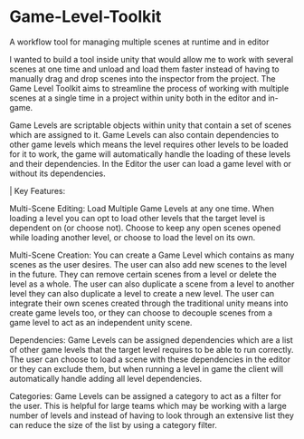 # Game-Level-Toolkit
A workflow tool for managing multiple scenes at runtime and in editor 

I wanted to build a tool inside unity that would allow me to work with several scenes at one time and unload and load them faster instead of having to manually drag and drop scenes into the inspector from the project. The Game Level Toolkit aims to streamline the process of working with multiple scenes at a single time in a project within unity both in the editor and in-game.

Game Levels are scriptable objects within unity that contain a set of scenes which are assigned to it. Game Levels can also contain dependencies to other game levels which means the level requires other levels to be loaded for it to work, the game will automatically handle the loading of these levels and their dependencies. In the Editor the user can load a game level with or without its dependencies.

| Key Features:

Multi-Scene Editing: Load Multiple Game Levels at any one time. When loading a level you can opt to load other levels that the target level is dependent on (or choose not). Choose to keep any open scenes opened while loading another level, or choose to load the level on its own.

Multi-Scene Creation: You can create a Game Level which contains as many scenes as the user desires. The user can also add new scenes to the level in the future. They can remove certain scenes from a level or delete the level as a whole. The user can also duplicate a scene from a level to another level they can also duplicate a level to create a new level. The user can integrate their own scenes created through the traditional unity means into create game levels too, or they can choose to decouple scenes from a game level to act as an independent unity scene.

Dependencies: Game Levels can be assigned dependencies which are a list of other game levels that the target level requires to be able to run correctly. The user can choose to load a scene with these dependencies in the editor or they can exclude them, but when running a level in game the client will automatically handle adding all level dependencies.

Categories: Game Levels can be assigned a category to act as a filter for the user. This is helpful for large teams which may be working with a large number of levels and instead of having to look through an extensive list they can reduce the size of the list by using a category filter.
